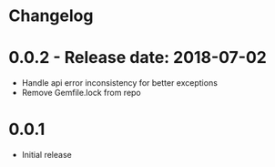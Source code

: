 # Changelog

# 0.0.2 - Release date: 2018-07-02
* Handle api error inconsistency for better exceptions
* Remove Gemfile.lock from repo


# 0.0.1
* Initial release

